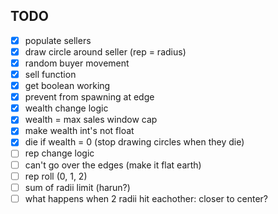 ## TODO

- [x] populate sellers
- [x] draw circle around seller (rep = radius)
- [x] random buyer movement
- [x] sell function
- [x] get boolean working
- [x] prevent from spawning at edge
- [x] wealth change logic
- [x] wealth = max sales window cap
- [x] make wealth int's not float
- [x] die if wealth = 0 (stop drawing circles when they die)
- [ ] rep change logic
- [ ] can't go over the edges (make it flat earth)
- [ ] rep roll (0, 1, 2)
- [ ] sum of radii limit (harun?)
- [ ] what happens when 2 radii hit eachother: closer to center?

